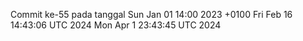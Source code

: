Commit ke-55 pada tanggal Sun Jan 01 14:00 2023 +0100
Fri Feb 16 14:43:06 UTC 2024
Mon Apr  1 23:43:45 UTC 2024
